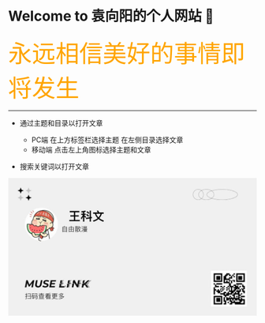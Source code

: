 # <ceter>Welcome to 袁向阳的个人网站  &#x1F4C6;</ceter>
  

<font face="宋体" color=orange size=7 >永远相信美好的事情即将发生</font>
  
   
***  

- 通过主题和目录以打开文章  

    - PC端 在上方标签栏选择主题 在左侧目录选择文章
    - 移动端 点击左上角图标选择主题和文章   


- 搜索关键词以打开文章  
  

![img](img/WechatIMG198.jpeg "imessage")
